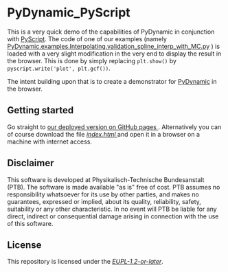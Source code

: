 # PyDynamic_PyScript

This is a very quick demo of the capabilities of PyDynamic in conjunction with
[PyScript](https://pyscript.net/). The code of one of our examples (namely
[PyDynamic.examples.Interpolating.validation_spline_interp_with_MC.py](https://github.com/PTB-M4D/PyDynamic/blob/main/src/PyDynamic/examples/Interpolating/validation_spline_interp_with_MC.py)
) is loaded with a very slight modification in the very end to display the result in
the browser. This is done by simply replacing `plt.show()` by `pyscript.write('plot',
plt.gcf())`.

The intent building upon that is to create a demonstrator for
[PyDynamic](https://github.com/PTB-M4D/PyDynamic) in the browser.

## Getting started

Go straight to [our deployed version on GitHub pages
](https://ptb-m4d.github.io/PyDynamic_PyScript/). Alternatively you can of course 
download the file
[_index.html_
](https://github.com/PTB-M4D/PyDynamic_PyScript/blob/main/docs/index.html) and
open it in a browser on a machine with internet access.

## Disclaimer

This software is developed at Physikalisch-Technische Bundesanstalt (PTB). The software
is made available "as is" free of cost. PTB assumes no responsibility whatsoever for its
use by other parties, and makes no guarantees, expressed or implied, about its quality,
reliability, safety, suitability or any other characteristic. In no event will PTB be
liable for any direct, indirect or consequential damage arising in connection with the
use of this software.

## License

This repository is licensed under the
[_EUPL-1.2-or-later_](https://github.com/PTB-M4D/PyDynamic_PyScript/blob/main/LICENSE).
